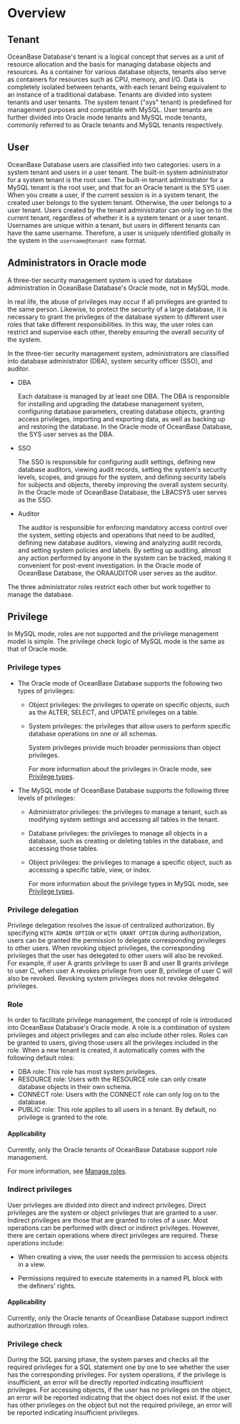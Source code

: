 
# Overview

## Tenant

OceanBase Database's tenant is a logical concept that serves as a unit of resource allocation and the basis for managing database objects and resources. As a container for various database objects, tenants also serve as containers for resources such as CPU, memory, and I/O. Data is completely isolated between tenants, with each tenant being equivalent to an instance of a traditional database. Tenants are divided into system tenants and user tenants. The system tenant ("sys" tenant) is predefined for management purposes and compatible with MySQL. User tenants are further divided into Oracle mode tenants and MySQL mode tenants, commonly referred to as Oracle tenants and MySQL tenants respectively.

## User

OceanBase Database users are classified into two categories: users in a system tenant and users in a user tenant. The built-in system administrator for a system tenant is the root user. The built-in tenant administrator for a MySQL tenant is the root user, and that for an Oracle tenant is the SYS user. When you create a user, if the current session is in a system tenant, the created user belongs to the system tenant. Otherwise, the user belongs to a user tenant. Users created by the tenant administrator can only log on to the current tenant, regardless of whether it is a system tenant or a user tenant. Usernames are unique within a tenant, but users in different tenants can have the same username. Therefore, a user is uniquely identified globally in the system in the `username@tenant name` format.

## Administrators in Oracle mode

A three-tier security management system is used for database administration in OceanBase Database's Oracle mode, not in MySQL mode.

In real life, the abuse of privileges may occur if all privileges are granted to the same person. Likewise, to protect the security of a large database, it is necessary to grant the privileges of the database system to different user roles that take different responsibilities. In this way, the user roles can restrict and supervise each other, thereby ensuring the overall security of the system.

In the three-tier security management system, administrators are classified into database administrator (DBA), system security officer (SSO), and auditor.

* DBA

   Each database is managed by at least one DBA. The DBA is responsible for installing and upgrading the database management system, configuring database parameters, creating database objects, granting access privileges, importing and exporting data, as well as backing up and restoring the database. In the Oracle mode of OceanBase Database, the SYS user serves as the DBA.

* SSO

   The SSO is responsible for configuring audit settings, defining new database auditors, viewing audit records, setting the system's security levels, scopes, and groups for the system, and defining security labels for subjects and objects, thereby improving the overall system security. In the Oracle mode of OceanBase Database, the LBACSYS user serves as the SSO.

* Auditor

   The auditor is responsible for enforcing mandatory access control over the system, setting objects and operations that need to be audited, defining new database auditors, viewing and analyzing audit records, and setting system policies and labels. By setting up auditing, almost any action performed by anyone in the system can be tracked, making it convenient for post-event investigation. In the Oracle mode of OceanBase Database, the ORAAUDITOR user serves as the auditor.

The three administrator roles restrict each other but work together to manage the database.

## Privilege

In MySQL mode, roles are not supported and the privilege management model is simple. The privilege check logic of MySQL mode is the same as that of Oracle mode.

### Privilege types

* The Oracle mode of OceanBase Database supports the following two types of privileges:

   * Object privileges: the privileges to operate on specific objects, such as the ALTER, SELECT, and UPDATE privileges on a table.

   * System privileges: the privileges that allow users to perform specific database operations on one or all schemas.

      System privileges provide much broader permissions than object privileges.

      For more information about the privileges in Oracle mode, see [Privilege types](300.permission-of-oracle-mode/000.permission-classification-of-oracle-mode.md).

* The MySQL mode of OceanBase Database supports the following three levels of privileges:

   * Administrator privileges: the privileges to manage a tenant, such as modifying system settings and accessing all tables in the tenant.

   * Database privileges: the privileges to manage all objects in a database, such as creating or deleting tables in the database, and accessing those tables.

   * Object privileges: the privileges to manage a specific object, such as accessing a specific table, view, or index.

      For more information about the privilege types in MySQL mode, see [Privilege types](200.permission-of-mysql-mode/100.permission-classification-of-mysql.md).

### Privilege delegation

Privilege delegation resolves the issue of centralized authorization. By specifying `WITH ADMIN OPTION` or `WITH GRANT OPTION` during authorization, users can be granted the permission to delegate corresponding privileges to other users. When revoking object privileges, the corresponding privileges that the user has delegated to other users will also be revoked. For example, if user A grants privilege to user B and user B grants privilege to user C, when user A revokes privilege from user B, privilege of user C will also be revoked. Revoking system privileges does not revoke delegated privileges.

### Role

In order to facilitate privilege management, the concept of role is introduced into OceanBase Database's Oracle mode. A role is a combination of system privileges and object privileges and can also include other roles. Roles can be granted to users, giving those users all the privileges included in the role. When a new tenant is created, it automatically comes with the following default roles:

* DBA role: This role has most system privileges.
* RESOURCE role: Users with the RESOURCE role can only create database objects in their own schema.
* CONNECT role: Users with the CONNECT role can only log on to the database.
* PUBLIC role: This role applies to all users in a tenant. By default, no privilege is granted to the role.

<main id="notice">
    <h4>Applicability</h4>
    <p>Currently, only the Oracle tenants of OceanBase Database support role management. </p>
</main>

For more information, see [Manage roles](300.permission-of-oracle-mode/400.manage-roles-of-oracle-mode/100.roles-of-oracle-mode.md).

### Indirect privileges

User privileges are divided into direct and indirect privileges. Direct privileges are the system or object privileges that are granted to a user. Indirect privileges are those that are granted to roles of a user. Most operations can be performed with direct or indirect privileges. However, there are certain operations where direct privileges are required. These operations include:

* When creating a view, the user needs the permission to access objects in a view.

* Permissions required to execute statements in a named PL block with the definers' rights.

<main id="notice">
    <h4>Applicability</h4>
    <p>Currently, only the Oracle tenants of OceanBase Database support indirect authorization through roles. </p>
</main>

### Privilege check

During the SQL parsing phase, the system parses and checks all the required privileges for a SQL statement one by one to see whether the user has the corresponding privileges. For system operations, if the privilege is insufficient, an error will be directly reported indicating insufficient privileges. For accessing objects, if the user has no privileges on the object, an error will be reported indicating that the object does not exist. If the user has other privileges on the object but not the required privilege, an error will be reported indicating insufficient privileges.
